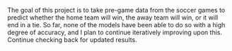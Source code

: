The goal of this project is to take pre-game data from the soccer games to predict whether the home team will win, the away team will win, or it will end in a tie. So far, none of the models have been able to do so with a high degree of accuracy, and I plan to continue iteratively improving upon this. Continue checking back for updated results.
